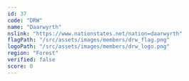 ```yaml
---
id: 37
code: "DRW"
name: "Daarwyrth"
nslink: "https://www.nationstates.net/nation=daarwyrth"
flagPath: "/src/assets/images/members/drw_flag.png"
logoPath: "/src/assets/images/members/drw_logo.png"
region: "Forest"
verified: false
score: 0
---
```

